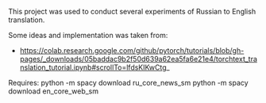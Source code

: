 This project was used to conduct several experiments of Russian to English translation.

Some ideas and implementation was taken from:
- https://colab.research.google.com/github/pytorch/tutorials/blob/gh-pages/_downloads/05baddac9b2f50d639a62ea5fa6e21e4/torchtext_translation_tutorial.ipynb#scrollTo=lfdsKIKwCtg_

Requires:
python -m spacy download ru_core_news_sm
python -m spacy download en_core_web_sm
